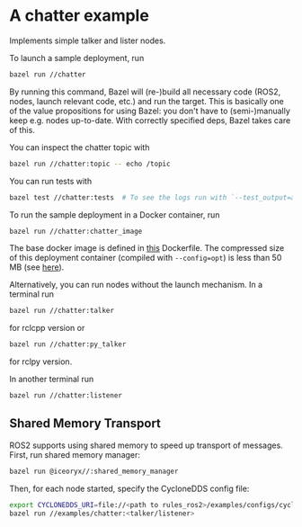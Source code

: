 # A chatter example

Implements simple talker and lister nodes.

To launch a sample deployment, run

```sh
bazel run //chatter
```

By running this command, Bazel will (re-)build all necessary code (ROS2, nodes,
launch relevant code, etc.) and run the target. This is basically one of the
value propositions for using Bazel: you don't have to (semi-)manually keep
e.g. nodes up-to-date. With correctly specified deps, Bazel takes care of this.

You can inspect the chatter topic with

```sh
bazel run //chatter:topic -- echo /topic
```

You can run tests with

```sh
bazel test //chatter:tests  # To see the logs run with `--test_output=all`.
```

To run the sample deployment in a Docker container, run

```sh
bazel run //chatter:chatter_image
```

The base docker image is defined in [this](https://github.com/mvukov/rules_ros/blob/main/docker/base/base.Dockerfile) Dockerfile.
The compressed size of this deployment
container (compiled with `--config=opt`) is less than 50 MB (see [here](https://hub.docker.com/layers/mvukov/chatter/demo_ros2/images/sha256-c87e229e75ea5a8e2983f8e63b2357ec856edc2918bd9619a065e1b8449cf23f?context=repo)).

Alternatively, you can run nodes without the launch mechanism. In a terminal run

```sh
bazel run //chatter:talker
```

for rclcpp version or

```sh
bazel run //chatter:py_talker
```

for rclpy version.

In another terminal run

```sh
bazel run //chatter:listener
```

## Shared Memory Transport

ROS2 supports using shared memory to speed up transport of messages. First, run shared memory manager:

```sh
bazel run @iceoryx//:shared_memory_manager
```

Then, for each node started, specify the CycloneDDS config file:

```sh
export CYCLONEDDS_URI=file://<path to rules_ros2>/examples/configs/cyclonedds.xml
bazel run //examples/chatter:<talker/listener>
```
